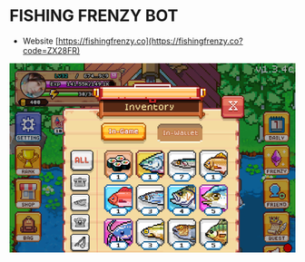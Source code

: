 # FISHING FRENZY BOT

- Website [https://fishingfrenzy.co](https://fishingfrenzy.co?code=ZX28FR)

![banner](image.png)
